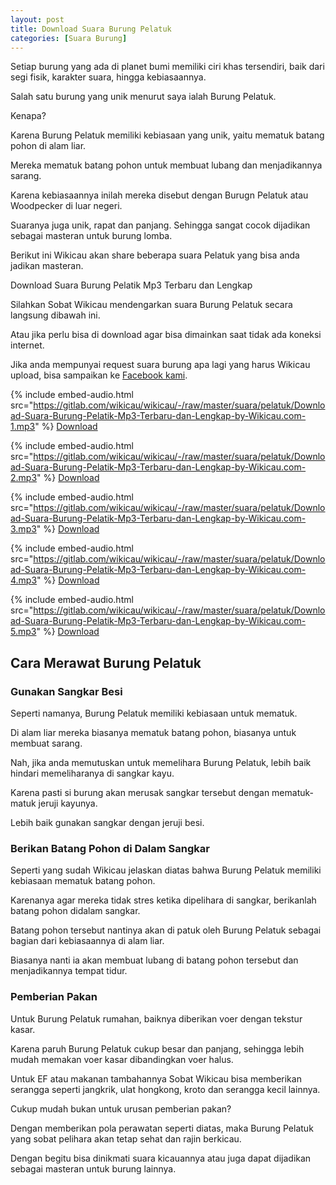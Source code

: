 ```yaml
---
layout: post
title: Download Suara Burung Pelatuk
categories: [Suara Burung]
---
```


Setiap burung yang ada di planet bumi memiliki ciri khas tersendiri, baik dari segi fisik, karakter suara, hingga kebiasaannya.

Salah satu burung yang unik menurut saya ialah Burung Pelatuk.

Kenapa?

Karena Burung Pelatuk memiliki kebiasaan yang unik, yaitu mematuk batang pohon di alam liar.

Mereka mematuk batang pohon untuk membuat lubang dan menjadikannya sarang.

Karena kebiasaannya inilah mereka disebut dengan Burugn Pelatuk atau Woodpecker di luar negeri.

Suaranya juga unik, rapat dan panjang. Sehingga sangat cocok dijadikan sebagai masteran untuk burung lomba.

Berikut ini Wikicau akan share beberapa suara Pelatuk yang bisa anda jadikan masteran.

Download Suara Burung Pelatik Mp3 Terbaru dan Lengkap

Silahkan Sobat Wikicau mendengarkan suara Burung Pelatuk secara langsung dibawah ini.

Atau jika perlu bisa di download agar bisa dimainkan saat tidak ada koneksi internet.

Jika anda mempunyai request suara burung apa lagi yang harus Wikicau upload, bisa sampaikan ke [Facebook kami](https://facebook.com/wikicau).

{% include embed-audio.html src="https://gitlab.com/wikicau/wikicau/-/raw/master/suara/pelatuk/Download-Suara-Burung-Pelatik-Mp3-Terbaru-dan-Lengkap-by-Wikicau.com-1.mp3" %}
[Download](https://bit.ly/2x5Ws6l)

{% include embed-audio.html src="https://gitlab.com/wikicau/wikicau/-/raw/master/suara/pelatuk/Download-Suara-Burung-Pelatik-Mp3-Terbaru-dan-Lengkap-by-Wikicau.com-2.mp3" %}
[Download](https://bit.ly/2Ku0HRX)

{% include embed-audio.html src="https://gitlab.com/wikicau/wikicau/-/raw/master/suara/pelatuk/Download-Suara-Burung-Pelatik-Mp3-Terbaru-dan-Lengkap-by-Wikicau.com-3.mp3" %}
[Download](https://bit.ly/2XvnyT6)

{% include embed-audio.html src="https://gitlab.com/wikicau/wikicau/-/raw/master/suara/pelatuk/Download-Suara-Burung-Pelatik-Mp3-Terbaru-dan-Lengkap-by-Wikicau.com-4.mp3" %}
[Download](https://bit.ly/2L386XI)

{% include embed-audio.html src="https://gitlab.com/wikicau/wikicau/-/raw/master/suara/pelatuk/Download-Suara-Burung-Pelatik-Mp3-Terbaru-dan-Lengkap-by-Wikicau.com-5.mp3" %}
[Download](https://bit.ly/2xaqea9)

## Cara Merawat Burung Pelatuk

### Gunakan Sangkar Besi

Seperti namanya, Burung Pelatuk memiliki kebiasaan untuk mematuk.

Di alam liar mereka biasanya mematuk batang pohon, biasanya untuk membuat sarang.

Nah, jika anda memutuskan untuk memelihara Burung Pelatuk, lebih baik hindari memeliharanya di sangkar kayu.

Karena pasti si burung akan merusak sangkar tersebut dengan mematuk-matuk jeruji kayunya.

Lebih baik gunakan sangkar dengan jeruji besi.

### Berikan Batang Pohon di Dalam Sangkar

Seperti yang sudah Wikicau jelaskan diatas bahwa Burung Pelatuk memiliki kebiasaan mematuk batang pohon.

Karenanya agar mereka tidak stres ketika dipelihara di sangkar, berikanlah batang pohon didalam sangkar.

Batang pohon tersebut nantinya akan di patuk oleh Burung Pelatuk sebagai bagian dari kebiasaannya di alam liar.

Biasanya nanti ia akan membuat lubang di batang pohon tersebut dan menjadikannya tempat tidur.

### Pemberian Pakan

Untuk Burung Pelatuk rumahan, baiknya diberikan voer dengan tekstur kasar.

Karena paruh Burung Pelatuk cukup besar dan panjang, sehingga lebih mudah memakan voer kasar dibandingkan voer halus.

Untuk EF atau makanan tambahannya Sobat Wikicau bisa memberikan serangga seperti jangkrik, ulat hongkong, kroto dan serangga kecil lainnya.

Cukup mudah bukan untuk urusan pemberian pakan?

Dengan memberikan pola perawatan seperti diatas, maka Burung Pelatuk yang sobat pelihara akan tetap sehat dan rajin berkicau.

Dengan begitu bisa dinikmati suara kicauannya atau juga dapat dijadikan sebagai masteran untuk burung lainnya.